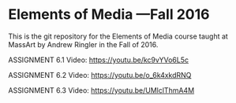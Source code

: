 # Elements of Media —Fall 2016
This is the git repository for the Elements of Media course taught at MassArt by Andrew Ringler in the Fall of 2016.


ASSIGNMENT 6.1 Video:
https://youtu.be/kc9vYVo6L5c


ASSIGNMENT 6.2 Video:
https://youtu.be/o_6k4xkdRNQ


ASSIGNMENT 6.3 Video:
https://youtu.be/UMlclThmA4M

